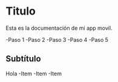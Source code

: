 # Titulo

Esta es la documentación de mi app movil.

-Paso 1
-Paso 2
-Paso 3
-Paso 4
-Paso 5
## Subtítulo
Hola
-Item
-Item
-Item
